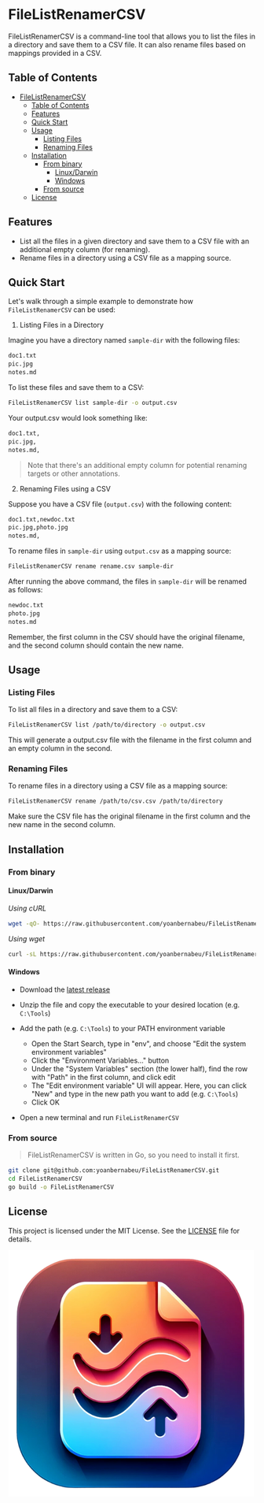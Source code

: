 # FileListRenamerCSV

FileListRenamerCSV is a command-line tool that allows you to list the files in a directory and save them to a CSV file. It can also rename files based on mappings provided in a CSV.

## Table of Contents

- [FileListRenamerCSV](#filelistrenamercsv)
  - [Table of Contents](#table-of-contents)
  - [Features](#features)
  - [Quick Start](#quick-start)
  - [Usage](#usage)
    - [Listing Files](#listing-files)
    - [Renaming Files](#renaming-files)
  - [Installation](#installation)
    - [From binary](#from-binary)
      - [Linux/Darwin](#linuxdarwin)
      - [Windows](#windows)
    - [From source](#from-source)
  - [License](#license)

## Features

- List all the files in a given directory and save them to a CSV file with an additional empty column (for renaming).
- Rename files in a directory using a CSV file as a mapping source.

## Quick Start

Let's walk through a simple example to demonstrate how `FileListRenamerCSV` can be used:

1. Listing Files in a Directory

Imagine you have a directory named `sample-dir` with the following files:

```bash
doc1.txt
pic.jpg
notes.md
```

To list these files and save them to a CSV:

```bash
FileListRenamerCSV list sample-dir -o output.csv
```

Your output.csv would look something like:

```bash
doc1.txt,
pic.jpg,
notes.md,
```

> Note that there's an additional empty column for potential renaming targets or other annotations.

2. Renaming Files using a CSV

Suppose you have a CSV file (`output.csv`) with the following content:

```bash
doc1.txt,newdoc.txt
pic.jpg,photo.jpg
notes.md,
```

To rename files in `sample-dir` using `output.csv` as a mapping source:

```bash
FileListRenamerCSV rename rename.csv sample-dir
```

After running the above command, the files in `sample-dir` will be renamed as follows:

```bash
newdoc.txt
photo.jpg
notes.md
```

Remember, the first column in the CSV should have the original filename, and the second column should contain the new name.

## Usage

### Listing Files

To list all files in a directory and save them to a CSV:

```bash
FileListRenamerCSV list /path/to/directory -o output.csv
```

This will generate a output.csv file with the filename in the first column and an empty column in the second.

### Renaming Files

To rename files in a directory using a CSV file as a mapping source:

```bash
FileListRenamerCSV rename /path/to/csv.csv /path/to/directory
```

Make sure the CSV file has the original filename in the first column and the new name in the second column.

## Installation

### From binary

#### Linux/Darwin

_Using cURL_

```bash
wget -qO- https://raw.githubusercontent.com/yoanbernabeu/FileListRenamerCSV/main/install.sh | bash
```

_Using wget_

```bash
curl -sL https://raw.githubusercontent.com/yoanbernabeu/FileListRenamerCSV/main/install.sh | bash
```

#### Windows

* Download the [latest release](https://github.com/yoanbernabeu/FileListRenamerCSV/releases)

* Unzip the file and copy the executable to your desired location (e.g. `C:\Tools`)

* Add the path (e.g. `C:\Tools`) to your PATH environment variable
  * Open the Start Search, type in "env", and choose "Edit the system environment variables"
  * Click the "Environment Variables..." button
  * Under the "System Variables" section (the lower half), find the row with "Path" in the first column, and click edit
  * The "Edit environment variable" UI will appear. Here, you can click "New" and type in the new path you want to add (e.g. `C:\Tools`)
  * Click OK

* Open a new terminal and run `FileListRenamerCSV`

### From source

> FileListRenamerCSV is written in Go, so you need to install it first.

```bash
git clone git@github.com:yoanbernabeu/FileListRenamerCSV.git
cd FileListRenamerCSV
go build -o FileListRenamerCSV
```

## License

This project is licensed under the MIT License. See the [LICENSE](./LICENSE) file for details.

![Logo FileListRenamerCSV](logo.png)
